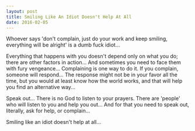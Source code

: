 ```yaml
---
layout: post
title: Smiling Like An Idiot Doesn't Help At All
date: 2016-02-05
---
```

Whoever says 'don't complain, just do your work and keep smiling, everything will be alright' is a dumb fuck idiot...

Everything that happens with you doesn't depend only on what you do; there are other factors in action... And sometimes you need to face them with fury vengeance... Complaining is one way to do it. If you complain, someone will respond... The response might not be in your favor all the time, but you would at least know how the world works, and that will help you find an alternative way...

Speak out... There is no God to listen to your prayers. There are 'people' who will listen to you and help you out... And for that you need to speak out, literally, ask for help, or complain...

Smiling like an idiot doesn't help at all...
